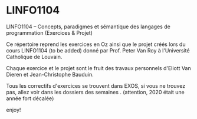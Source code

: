 # LINFO1104
 LINFO1104 – Concepts, paradigmes et sémantique des langages de programmation (Exercices &amp; Projet)
 
 Ce répertoire reprend les exercices en Oz ainsi que le projet créés lors du cours LINFO1104 (to be added) donné par Prof. Peter Van Roy à l'Université Catholique de Louvain.
 
 Chaque exercice et le projet sont le fruit des travaux personnels d'Eliott Van Dieren et Jean-Christophe Bauduin.

Tous les correctifs d'exercices se trouvent dans EXOS, si vous ne trouvez pas, allez voir dans les dossiers des semaines . (attention, 2020 était une année fort décalée)


enjoy!
